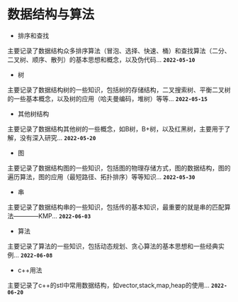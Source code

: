 # 数据结构与算法

- 排序和查找

主要记录了数据结构众多排序算法（冒泡、选择、快速、桶）和查找算法（二分、二叉树、顺序、散列）的基本思想和概念，以及伪代码...
**`2022-05-10`**

- 树

主要记录了数据结构树的一些知识，包括树的存储结构，二叉搜索树、平衡二叉树的一些基本概念，以及树的应用（哈夫曼编码，堆树）等等...
**`2022-05-15`**

- 其他树结构

主要记录了数据结构其他树的一些概念，如B树，B+树，以及红黑树，主要用于了解，没有深入研究...
**`2022-05-20`**

- 图

主要记录了数据结构图的一些知识，包括图的物理存储方式，图的数据结构，图的遍历算法，图的应用（最短路径、拓扑排序）等等知识...
**`2022-05-30`**

- 串

主要记录了数据结构串的一些知识，包括传的基本知识，最重要的就是串的匹配算法————KMP...
**`2022-06-03`**

- 算法

主要记录了算法的一些知识，包括动态规划、贪心算法的基本思想和一些经典实例...
**`2022-06-08`**

- c++用法

主要记录了c++的stl中常用数据结构，如vector,stack,map,heap的使用...
**`2022-06-20`**